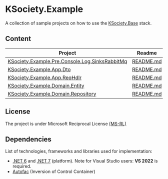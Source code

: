 # KSociety.Example

A collection of sample projects on how to use the [KSociety.Base](https://github.com/K-Society/KSociety.Base) stack.

## Content

| Project | Readme |
| ------------- | ------------- |
| [KSociety.Example.Pre.Console.Log.SinksRabbitMq](https://github.com/K-Society/KSociety.Example/tree/master/Src/01/01/Console/Log/KSociety.Example.Pre.Console.Log.SinksRabbitMq) | [README.md](https://github.com/K-Society/KSociety.Example/tree/master/docs/KSociety.Example.Pre.Console.Log.SinksRabbitMq) |
| [KSociety.Example.App.Dto](https://github.com/K-Society/KSociety.Example/tree/master/Src/01/01/Console/Log/KSociety.Example.Pre.Console.Log.SinksRabbitMq) | [README.md](https://github.com/K-Society/KSociety.Example/tree/master/docs/KSociety.Example.App.Dto) |
| [KSociety.Example.App.ReqHdlr](https://github.com/K-Society/KSociety.Example/tree/master/Src/01/01/Console/Log/KSociety.Example.Pre.Console.Log.SinksRabbitMq) | [README.md](https://github.com/K-Society/KSociety.Example/tree/master/docs/KSociety.Example.App.ReqHdlr) |
| [KSociety.Example.Domain.Entity](https://github.com/K-Society/KSociety.Example/tree/master/Src/01/01/Console/Log/KSociety.Example.Pre.Console.Log.SinksRabbitMq) | [README.md](https://github.com/K-Society/KSociety.Example/tree/master/docs/KSociety.Example.Domain.Entity) |
| [KSociety.Example.Domain.Repository](https://github.com/K-Society/KSociety.Example/tree/master/Src/01/01/Console/Log/KSociety.Example.Pre.Console.Log.SinksRabbitMq) | [README.md](https://github.com/K-Society/KSociety.Example/tree/master/docs/KSociety.Example.Domain.Repository) |


## License
The project is under Microsoft Reciprocal License [(MS-RL)](http://www.opensource.org/licenses/MS-RL)

## Dependencies

List of technologies, frameworks and libraries used for implementation:

- [.NET 6](https://dotnet.microsoft.com/download/dotnet/6.0) and [.NET 7](https://dotnet.microsoft.com/download/dotnet/7.0) (platform). Note for Visual Studio users: **VS 2022** is required.
- [Autofac](https://autofac.org/) (Inversion of Control Container)